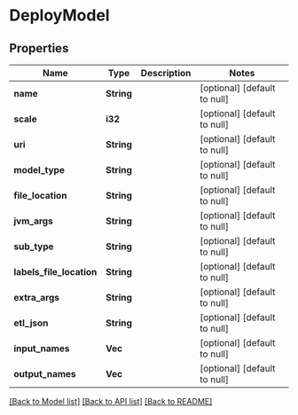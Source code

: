 # DeployModel

## Properties
Name | Type | Description | Notes
------------ | ------------- | ------------- | -------------
**name** | **String** |  | [optional] [default to null]
**scale** | **i32** |  | [optional] [default to null]
**uri** | **String** |  | [optional] [default to null]
**model_type** | **String** |  | [optional] [default to null]
**file_location** | **String** |  | [optional] [default to null]
**jvm_args** | **String** |  | [optional] [default to null]
**sub_type** | **String** |  | [optional] [default to null]
**labels_file_location** | **String** |  | [optional] [default to null]
**extra_args** | **String** |  | [optional] [default to null]
**etl_json** | **String** |  | [optional] [default to null]
**input_names** | **Vec<String>** |  | [optional] [default to null]
**output_names** | **Vec<String>** |  | [optional] [default to null]

[[Back to Model list]](../README.md#documentation-for-models) [[Back to API list]](../README.md#documentation-for-api-endpoints) [[Back to README]](../README.md)


